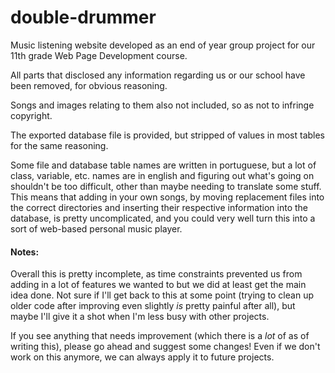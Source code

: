 # double-drummer

Music listening website developed as an end of year group project for our 11th grade Web Page Development course.

All parts that disclosed any information regarding us or our school have been removed, for obvious reasoning.

Songs and images relating to them also not included, so as not to infringe copyright. 

The exported database file is provided, but stripped of values in most tables for the same reasoning. 

Some file and database table names are written in portuguese, but a lot of class, variable, etc. names are in english and figuring out what's going on shouldn't be too difficult, other than maybe needing to translate some stuff. This means that adding in your own songs, by moving replacement files into the correct directories and inserting their respective information into the database, is pretty uncomplicated, and you could very well turn this into a sort of web-based personal music player.

<h4>Notes:</h4>

Overall this is pretty incomplete, as time constraints prevented us from adding in a lot of features we wanted to but we did at least get the main idea done. Not sure if I'll get back to this at some point (trying to clean up older code after improving even slightly *is* pretty painful after all), but maybe I'll give it a shot when I'm less busy with other projects.

If you see anything that needs improvement (which there is a *lot* of as of writing this), please go ahead and suggest some changes! Even if we don't work on this anymore, we can always apply it to future projects.
